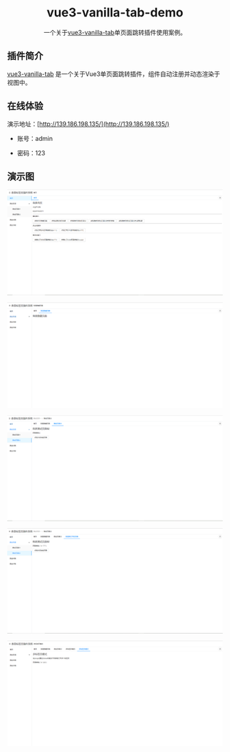 <h1 align="center">vue3-vanilla-tab-demo</h1>

<p align="center">
  一个关于<a href="https://www.npmjs.com/package/vue3-vanilla-tab">vue3-vanilla-tab</a>单页面跳转插件使用案例。
</p>

## 插件简介

[vue3-vanilla-tab](https://www.npmjs.com/package/vue3-vanilla-tab) 是一个关于Vue3单页面跳转插件，组件自动注册并动态渲染于视图中。

## 在线体验

演示地址：[http://139.186.198.135/](http://139.186.198.135/) 

- 账号：admin

- 密码：123

## 演示图

![image-01](https://github.com/xsbcme/vue3-vanilla-tab-demo/blob/main/images/_1.png)

![image-02](https://github.com/xsbcme/vue3-vanilla-tab-demo/blob/main/images/_2.png)

![image-03](https://github.com/xsbcme/vue3-vanilla-tab-demo/blob/main/images/_3.png)

![image-04](https://github.com/xsbcme/vue3-vanilla-tab-demo/blob/main/images/_4.png)

![image-05](https://github.com/xsbcme/vue3-vanilla-tab-demo/blob/main/images/_5.png)
